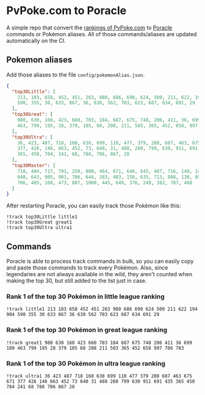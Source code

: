 # PvPoke.com to Poracle
A simple repo that convert the [rankings of PvPoke.com](https://pvpoke.com/rankings/) to [Poracle](https://github.com/KartulUdus/PoracleJS) commands or Pokémon aliases. 
All of those commands/aliases are updated automatically on the CI.

## Pokemon aliases
Add those aliases to the file `config/pokemonAlias.json`. 

<!-- aliases-start -->
```json
{
  "top30Little": [
    213, 183, 658, 452, 451, 263, 980, 686, 690, 624, 509, 211, 622, 194, 904,
    590, 355, 30, 633, 867, 36, 630, 562, 703, 623, 687, 634, 691, 29
  ],
  "top30Great": [
    980, 630, 160, 423, 660, 703, 184, 687, 675, 748, 206, 411, 36, 699, 189,
    463, 799, 195, 28, 379, 105, 68, 208, 211, 503, 365, 452, 658, 997, 706, 783
  ],
  "top30Ultra": [
    36, 423, 487, 718, 160, 638, 699, 110, 477, 379, 208, 687, 463, 675, 671,
    377, 426, 146, 663, 452, 73, 640, 31, 488, 260, 799, 630, 911, 691, 435,
    365, 450, 784, 241, 68, 788, 706, 867, 28
  ],
  "top30Master": [
    718, 484, 717, 791, 250, 800, 464, 671, 646, 645, 487, 716, 149, 146, 802,
    648, 643, 905, 901, 786, 644, 383, 483, 150, 635, 713, 888, 130, 893, 998,
    706, 485, 160, 473, 887, 1000, 445, 649, 376, 249, 382, 787, 468
  ]
}
```
<!-- aliases-end -->

After restarting Poracle, you can easily track those Pokémon like this:
```shell
!track top30Little little1
!track top30Great great1
!track top30Ultra ultra1
```

## Commands
Poracle is able to process track commands in bulk, so you can easily copy and paste those commands to track every Pokémon. 
Also, since legendaries are not always available in the wild, they aren't counted when making the top 30, but still added to the list just in case.

### Rank 1 of the top 30 Pokémon in little league ranking
<!-- top30little-start -->
```
!track little1 213 183 658 452 451 263 980 686 690 624 509 211 622 194 904 590 355 30 633 867 36 630 562 703 623 687 634 691 29
```
<!-- top30little-end -->

### Rank 1 of the top 30 Pokémon in great league ranking
<!-- top30great-start -->
```
!track great1 980 630 160 423 660 703 184 687 675 748 206 411 36 699 189 463 799 195 28 379 105 68 208 211 503 365 452 658 997 706 783
```
<!-- top30great-end -->

### Rank 1 of the top 30 Pokémon in ultra league ranking
<!-- top30ultra-start -->
```
!track ultra1 36 423 487 718 160 638 699 110 477 379 208 687 463 675 671 377 426 146 663 452 73 640 31 488 260 799 630 911 691 435 365 450 784 241 68 788 706 867 28
```
<!-- top30ultra-end -->
